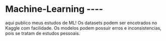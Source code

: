 # Machine-Learning ----
aqui publico meus estudos de ML!
Os datasets podem ser encotrados no Kaggle com facilidade. 
Os modelos podem possuir erros e inconsistencias, pois se tratam de estudos pessoais.
